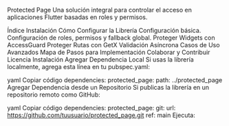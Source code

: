 Protected Page
Una solución integral para controlar el acceso en aplicaciones Flutter basadas en roles y permisos.

Índice
Instalación
Cómo Configurar la Librería
Configuración básica.
Configuración de roles, permisos y fallback global.
Proteger Widgets con AccessGuard
Proteger Rutas con GetX
Validación Asíncrona
Casos de Uso Avanzados
Mapa de Pasos para Implementación
Colaborar y Contribuir
Licencia
Instalación
Agregar Dependencia Local
Si usas la librería localmente, agrega esta línea en tu pubspec.yaml:

yaml
Copiar código
dependencies:
  protected_page:
    path: ../protected_page
Agregar Dependencia desde un Repositorio
Si publicas la librería en un repositorio remoto como GitHub:

yaml
Copiar código
dependencies:
  protected_page:
    git:
      url: https://github.com/tuusuario/protected_page.git
      ref: main
Ejecuta:
